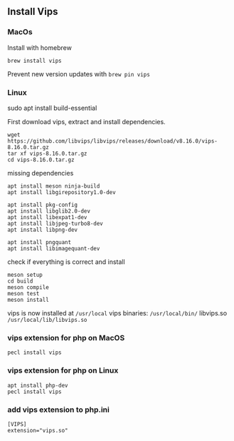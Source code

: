 ## Install Vips

### MacOs
Install with homebrew
```
brew install vips
```
Prevent new version updates with ```brew pin vips```

### Linux
sudo apt install build-essential

First download vips, extract and install dependencies.
```
wget https://github.com/libvips/libvips/releases/download/v8.16.0/vips-8.16.0.tar.gz
tar xf vips-8.16.0.tar.gz
cd vips-8.16.0.tar.gz
```
missing dependencies
```
apt install meson ninja-build
apt install libgirepository1.0-dev

apt install pkg-config
apt install libglib2.0-dev
apt install libexpat1-dev
apt install libjpeg-turbo8-dev
apt install libpng-dev

apt install pngquant
apt install libimagequant-dev
```
check if everything is correct and install
```
meson setup
cd build
meson compile
meson test
meson install
```
vips is now installed at ```/usr/local```
vips binaries: ```/usr/local/bin/```
libvips.so ```/usr/local/lib/libvips.so```

### vips extension for php on MacOS
```
pecl install vips
```

### vips extension for php on Linux
```
apt install php-dev
pecl install vips
```

### add vips extension to php.ini
```
[VIPS]
extension="vips.so"
```
